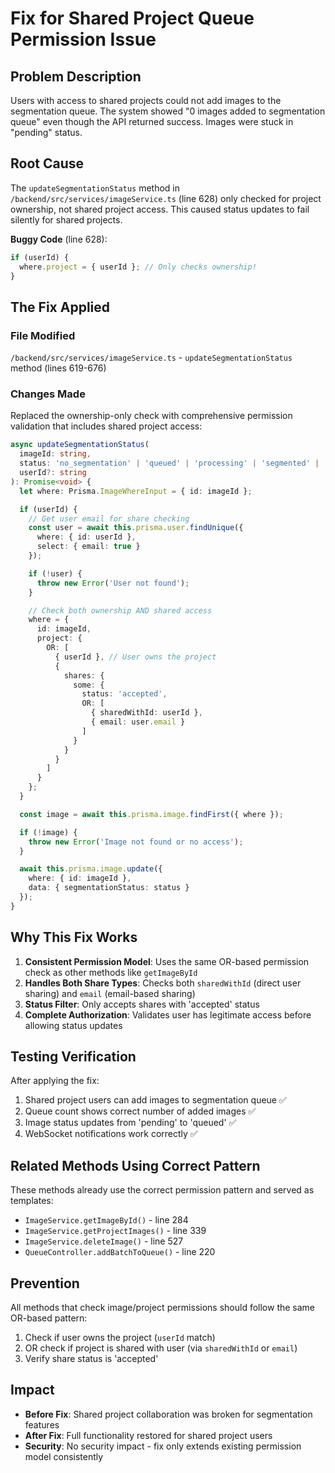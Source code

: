 # Fix for Shared Project Queue Permission Issue

## Problem Description

Users with access to shared projects could not add images to the segmentation queue. The system showed "0 images added to segmentation queue" even though the API returned success. Images were stuck in "pending" status.

## Root Cause

The `updateSegmentationStatus` method in `/backend/src/services/imageService.ts` (line 628) only checked for project ownership, not shared project access. This caused status updates to fail silently for shared projects.

**Buggy Code** (line 628):

```typescript
if (userId) {
  where.project = { userId }; // Only checks ownership!
}
```

## The Fix Applied

### File Modified

`/backend/src/services/imageService.ts` - `updateSegmentationStatus` method (lines 619-676)

### Changes Made

Replaced the ownership-only check with comprehensive permission validation that includes shared project access:

```typescript
async updateSegmentationStatus(
  imageId: string,
  status: 'no_segmentation' | 'queued' | 'processing' | 'segmented' | 'failed',
  userId?: string
): Promise<void> {
  let where: Prisma.ImageWhereInput = { id: imageId };

  if (userId) {
    // Get user email for share checking
    const user = await this.prisma.user.findUnique({
      where: { id: userId },
      select: { email: true }
    });

    if (!user) {
      throw new Error('User not found');
    }

    // Check both ownership AND shared access
    where = {
      id: imageId,
      project: {
        OR: [
          { userId }, // User owns the project
          {
            shares: {
              some: {
                status: 'accepted',
                OR: [
                  { sharedWithId: userId },
                  { email: user.email }
                ]
              }
            }
          }
        ]
      }
    };
  }

  const image = await this.prisma.image.findFirst({ where });

  if (!image) {
    throw new Error('Image not found or no access');
  }

  await this.prisma.image.update({
    where: { id: imageId },
    data: { segmentationStatus: status }
  });
}
```

## Why This Fix Works

1. **Consistent Permission Model**: Uses the same OR-based permission check as other methods like `getImageById`
2. **Handles Both Share Types**: Checks both `sharedWithId` (direct user sharing) and `email` (email-based sharing)
3. **Status Filter**: Only accepts shares with 'accepted' status
4. **Complete Authorization**: Validates user has legitimate access before allowing status updates

## Testing Verification

After applying the fix:

1. Shared project users can add images to segmentation queue ✅
2. Queue count shows correct number of added images ✅
3. Image status updates from 'pending' to 'queued' ✅
4. WebSocket notifications work correctly ✅

## Related Methods Using Correct Pattern

These methods already use the correct permission pattern and served as templates:

- `ImageService.getImageById()` - line 284
- `ImageService.getProjectImages()` - line 339
- `ImageService.deleteImage()` - line 527
- `QueueController.addBatchToQueue()` - line 220

## Prevention

All methods that check image/project permissions should follow the same OR-based pattern:

1. Check if user owns the project (`userId` match)
2. OR check if project is shared with user (via `sharedWithId` or `email`)
3. Verify share status is 'accepted'

## Impact

- **Before Fix**: Shared project collaboration was broken for segmentation features
- **After Fix**: Full functionality restored for shared project users
- **Security**: No security impact - fix only extends existing permission model consistently
